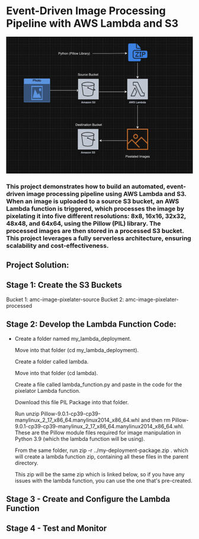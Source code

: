# Event-Driven Image Processing Pipeline with AWS Lambda and S3


![architectura](architecture.png)

### This project demonstrates how to build an automated, event-driven image processing pipeline using AWS Lambda and S3. When an image is uploaded to a source S3 bucket, an AWS Lambda function is triggered, which processes the image by pixelating it into five different resolutions: 8x8, 16x16, 32x32, 48x48, and 64x64, using the Pillow (PIL) library. The processed images are then stored in a processed S3 bucket. This project leverages a fully serverless architecture, ensuring scalability and cost-effectiveness.

## Project Solution:

## Stage 1: Create the S3 Buckets
Bucket 1: amc-image-pixelater-source
Bucket 2: amc-image-pixelater-processed

## Stage 2: Develop the Lambda Function Code:


 - Create a folder named my_lambda_deployment.
   
   Move into that folder (cd my_lambda_deployment).
   
   Create a folder called lambda.
   
   Move into that folder (cd lambda).
   
   Create a file called lambda_function.py and paste in the code for the
   pixelator Lambda function.
   
   Download this file PIL Package into that folder.
   
   Run unzip
   Pillow-9.0.1-cp39-cp39-manylinux_2_17_x86_64.manylinux2014_x86_64.whl
   and then rm
   Pillow-9.0.1-cp39-cp39-manylinux_2_17_x86_64.manylinux2014_x86_64.whl.
   These are the Pillow module files required for image manipulation in
   Python 3.9 (which the lambda function will be using).
   
   From the same folder, run zip -r ../my-deployment-package.zip . which
   will create a lambda function zip, containing all these files in the
   parent directory.
   
   This zip will be the same zip which is linked below, so if you have
   any issues with the lambda function, you can use the one that's
   pre-created.

## Stage 3 - Create and Configure the Lambda Function
## Stage 4 - Test and Monitor